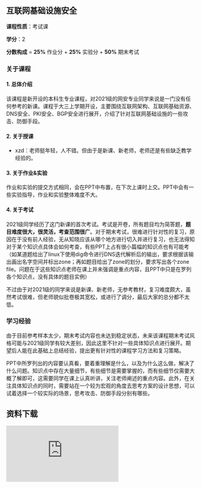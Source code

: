 ## 互联网基础设施安全

**课程性质**：考试课

**学分**：2

**分数构成** = **25%** 作业分 + **25%** 实验分 + **50%** 期末考试

### 关于课程

#### 1. 总体介绍

该课程是新开设的本科生专业课程，对2021级的网安专业同学来说是一门没有任何参考的新课。课程于大三上学期开设，主要围绕互联网架构、互联网基础资源、DNS安全、PKI安全、BGP安全进行展开，介绍了针对互联网基础设施的一些攻击、防御手段。

#### 2. 关于授课

- xzd：老师挺年轻，人不错。但由于是新课、新老师，老师还是有些缺乏教学经验的。

#### 3. 关于作业&实验

作业和实验的提交方式相同，会在PPT中布置，在下次上课时上交。PPT中会有一些实验指导，作业和实验整体难度不大。

#### 4. 关于考试

2021级同学经历了这门新课的首次考试。考试是开卷，所有题目均为简答题，**题目难度很大，很灵活，考查范围很广**。对于期末考试，很难进行针对性的复习，原因在于没有前人经验，无从知晓应该从哪个地方进行切入并进行复习，也无法得知对于某个知识点具体会如何考查，有些PPT上占有很小篇幅的知识点也有可能考（如某道题给出了linux下使用dig命令进行DNS迭代解析后的输出，要求根据该输出画出名字空间并标出zone；再如题目给出了zone的划分，要求写出各个zone file。问题在于这些知识点老师在课上并未强调是重点内容，且PPT中只是在罗列各个知识点，没有具体的题目实例）

不过由于对2021级的同学来说是新课、新老师，无参考教材，复习难度颇大，虽然考试很难，但老师貌似批卷极其宽松，或进行了调分，最后大家的总分都不太低。

### 学习经验

由于目前参考样本太少，期末考试内容也未达到稳定状态，未来该课程期末考试风格可能与2021级同学有较大差别，因此这里不针对一些具体知识点进行展开。期望后人能在此基础上总结经验，提出更有针对性的课程学习方法和复习策略。

PPT中所罗列出的内容要认真看，要着重理解是什么，以及为什么这么做，解决了什么问题。知识点中存在大量细节，有些细节是需要掌握的，而有些细节仅需要大概了解即可，这需要同学在课上认真听讲，关注老师阐述的重点内容。此外，在关注具体知识点的同时，需要站在一个较为宏观的角度去思考方案的设计思想，可以试着选择一个较实际的场景，思考攻击、防御手段分别有哪些。


## 资料下载

![](https://raw.gitmirror.com/HIT-OpenCS/CS_Courses/main/网络空间安全/互联网基础设施安全/file.md ":include")
